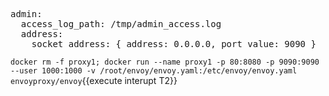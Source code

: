 <pre class="file" data-filename="envoy.yaml">
admin:
  access_log_path: /tmp/admin_access.log
  address:
    socket_address: { address: 0.0.0.0, port_value: 9090 }
</pre>

`docker rm -f proxy1; docker run --name proxy1 -p 80:8080 -p 9090:9090 --user 1000:1000 -v /root/envoy/envoy.yaml:/etc/envoy/envoy.yaml envoyproxy/envoy`{{execute interupt T2}}
